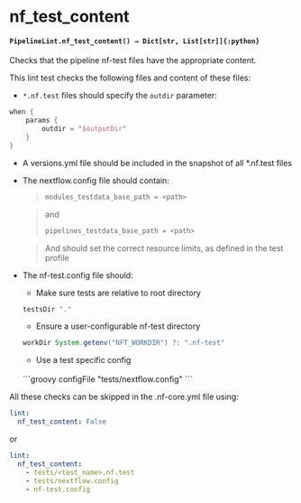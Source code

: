 # nf_test_content

#### `PipelineLint.nf_test_content() → Dict[str, List[str]]{:python}`

Checks that the pipeline nf-test files have the appropriate content.

This lint test checks the following files and content of these files:

- `*.nf.test` files should specify the `outdir` parameter:

```groovy
when {
    params {
        outdir = "$outputDir"
    }
}
```

- A versions.yml file should be included in the snapshot of all \*.nf.test files
- The nextflow.config file should contain:

  > ```groovy
  > modules_testdata_base_path = <path>
  > ```

  > and
  >
  > ```groovy
  > pipelines_testdata_base_path = <path>
  > ```

  > And should set the correct resource limits, as defined in the test profile

- The nf-test.config file should:
  * Make sure tests are relative to root directory 
  ```groovy
  testsDir "."
  ```

    * Ensure a user-configurable nf-test directory
    
    ```groovy
    workDir System.getenv("NFT_WORKDIR") ?: ".nf-test"
    ```
    * Use a test specific config
    <br/>
    ```groovy
    configFile "tests/nextflow.config"
    ```

All these checks can be skipped in the .nf-core.yml file using:

```yaml
lint:
  nf_test_content: False
```

or

```yaml
lint:
  nf_test_content:
    - tests/<test_name>.nf.test
    - tests/nextflow.config
    - nf-test.config
```
